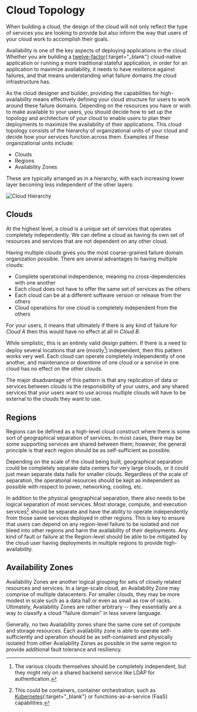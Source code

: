 # Cloud Topology

When building a cloud, the design of the cloud will not only reflect the type of services you are looking to provide but also inform the way that users of your cloud work to accomplish their goals.

Availability is one of the key aspects of deploying applications in the cloud. Whether you are building a [twelve-factor](https://12factor.net/){:target="\_blank"} cloud-native application or running a more traditional stateful application, in order for an application to maximize availability, it needs to have resilience against failures, and that means understanding what failure domains the cloud infrastructure has.

As the cloud designer and builder, providing the capabilities for high-availability means effectively defining your cloud structure for users to work around these failure domains. Depending on the resources you have or wish to make available to your users, you should decide how to set up the topology and architecture of your cloud to enable users to plan their deployments to maximize the availability of their applications. This cloud topology consists of the hierarchy of organizational units of your cloud and decide how your services function across them. Examples of these organizational units include:

- Clouds
- Regions
- Availability Zones

These are typically arranged as in a hierarchy, with each increasing lower layer becoming less independent of the other layers:

![Cloud Hierarchy](assets/images/cloud-hierarchy.png)

## Clouds

At the highest level, a cloud is a unique set of services that operates completely independently. We can define a cloud as having its own set of resources and services that are not dependent on any other cloud.

Having multiple clouds gives you the most coarse-grained failure domain organization possible. There are several advantages to having multiple clouds:

- Complete operational independence, meaning no cross-dependencies with one another
- Each cloud does not have to offer the same set of services as the others
- Each cloud can be at a different software version or release from the others
- Cloud operations for one cloud is completely independent from the others

For your users, it means that ultimately if there is any kind of failure for _Cloud A_ then this would have no effect at all in _Cloud B_.

While simplistic, this is an entirely valid design pattern. If there is a need to deploy several locations that are (mostly[^1]) independent, then this pattern works very well. Each cloud can operate completely independently of one another, and maintenance or downtime of one cloud or a service in one cloud has no effect on the other clouds.

The major disadvantage of this pattern is that any replication of data or services between clouds is the responsibility of your users, and any shared services that your users want to use across multiple clouds will have to be external to the clouds they want to use.

## Regions

Regions can be defined as a high-level cloud construct where there is some sort of geographical separation of services. In most cases, there may be some supporting services are shared between them; however, the general principle is that each region should be as self-sufficient as possible.

Depending on the scale of the cloud being built, geographical separation could be completely separate data centers for very large clouds, or it could just mean separate data halls for smaller clouds. Regardless of the scale of separation, the operational resources should be kept as independent as possible with respect to power, networking, cooling, etc.

In addition to the physical geographical separation, there also needs to be logical separation of most services. Most storage, compute, and execution services[^2] should be separate and have the ability to operate independently from those same services deployed in other regions. This is key to ensure that users can depend on any region-level failure to be isolated and not bleed into other regions and harm the availability of their deployments. Any kind of fault or failure at the Region-level should be able to be mitigated by the cloud user having deployments in multiple regions to provide high-availability.

## Availability Zones

Availability Zones are another logical grouping for sets of closely related resources and services. In a large-scale cloud, an Availability Zone may comprise of multiple datacenters. For smaller clouds, they may be more modest in scale such as a data hall or even as small as row of racks. Ultimately, Availability Zones are rather arbitrary -- they essentially are a way to classify a cloud "failure domain" in less severe language.

Generally, no two Availability zones share the same core set of compute and storage resources. Each availability zone is able to operate self-sufficiently and operation should be as self-contained and physically isolated from other Availability Zones as possible in the same region to provide additional fault tolerance and resiliency.

[^1]: The various clouds themselves should be completely independent, but they might rely on a shared backend service like LDAP for authentication.
[^2]: This could be containers, container orchestration, such as [Kubernetes](https://kubernetes.io){:target="\_blank"} or functions-as-a-service (FaaS) capabilities.
